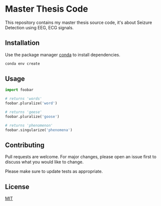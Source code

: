 # Master Thesis Code

This repository contains my master thesis source code, it's about Seizure Detection using EEG, ECG signals.

## Installation

Use the package manager [conda](https://docs.conda.io/en/latest/) to install dependencies.

```bash
conda env create
```

## Usage

```python
import foobar

# returns 'words'
foobar.pluralize('word')

# returns 'geese'
foobar.pluralize('goose')

# returns 'phenomenon'
foobar.singularize('phenomena')
```

## Contributing

Pull requests are welcome. For major changes, please open an issue first
to discuss what you would like to change.

Please make sure to update tests as appropriate.

## License

[MIT](https://choosealicense.com/licenses/mit/)
